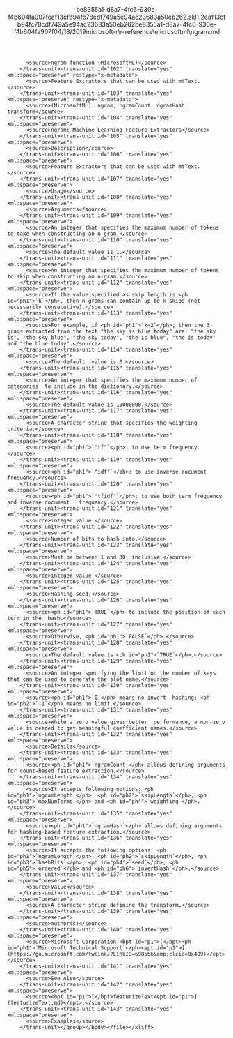 <?xml version="1.0"?><xliff version="1.2" xmlns="urn:oasis:names:tc:xliff:document:1.2" xmlns:xsi="http://www.w3.org/2001/XMLSchema-instance" xsi:schemaLocation="urn:oasis:names:tc:xliff:document:1.2 xliff-core-1.2-transitional.xsd"><file datatype="xml" original="ngram.md" source-language="en-US" target-language="en-US"><header><tool tool-id="mdxliff" tool-name="mdxliff" tool-version="1.0-d1654b2" tool-company="Microsoft" /><xliffext:skl_file_name xmlns:xliffext="urn:microsoft:content:schema:xliffextensions">be8355a1-d8a7-4fc6-930e-f4b604fa907feaf13cfb94fc78cdf749a5e94ac23683a50eb262.skl</xliffext:skl_file_name><xliffext:version xmlns:xliffext="urn:microsoft:content:schema:xliffextensions">1.2</xliffext:version><xliffext:ms.openlocfilehash xmlns:xliffext="urn:microsoft:content:schema:xliffextensions">eaf13cfb94fc78cdf749a5e94ac23683a50eb262</xliffext:ms.openlocfilehash><xliffext:ms.sourcegitcommit xmlns:xliffext="urn:microsoft:content:schema:xliffextensions">be8355a1-d8a7-4fc6-930e-f4b604fa907f</xliffext:ms.sourcegitcommit><xliffext:ms.lasthandoff xmlns:xliffext="urn:microsoft:content:schema:xliffextensions">04/18/2019</xliffext:ms.lasthandoff><xliffext:ms.openlocfilepath xmlns:xliffext="urn:microsoft:content:schema:xliffextensions">microsoft-r\r-reference\microsoftml\ngram.md</xliffext:ms.openlocfilepath></header><body><group id="content" extype="content"><trans-unit id="101" translate="yes" xml:space="preserve" restype="x-metadata">
          <source>ngram function (MicrosoftML)</source>
        </trans-unit><trans-unit id="102" translate="yes" xml:space="preserve" restype="x-metadata">
          <source>Feature Extractors that can be used with mtText.</source>
        </trans-unit><trans-unit id="103" translate="yes" xml:space="preserve" restype="x-metadata">
          <source>(MicrosoftML), ngram, ngramCount, ngramHash, transform</source>
        </trans-unit><trans-unit id="104" translate="yes" xml:space="preserve">
          <source>ngram: Machine Learning Feature Extractors</source>
        </trans-unit><trans-unit id="105" translate="yes" xml:space="preserve">
          <source>Description</source>
        </trans-unit><trans-unit id="106" translate="yes" xml:space="preserve">
          <source>Feature Extractors that can be used with mtText.</source>
        </trans-unit><trans-unit id="107" translate="yes" xml:space="preserve">
          <source>Usage</source>
        </trans-unit><trans-unit id="108" translate="yes" xml:space="preserve">
          <source>Arguments</source>
        </trans-unit><trans-unit id="109" translate="yes" xml:space="preserve">
          <source>An integer that specifies the maximum number of tokens to take when constructing an n-gram.</source>
        </trans-unit><trans-unit id="110" translate="yes" xml:space="preserve">
          <source>The default value is 1.</source>
        </trans-unit><trans-unit id="111" translate="yes" xml:space="preserve">
          <source>An integer that specifies the maximum number of tokens to skip when constructing an n-gram.</source>
        </trans-unit><trans-unit id="112" translate="yes" xml:space="preserve">
          <source>If the value specified as skip length is <ph id="ph1">`k`</ph>, then n-grams can contain up to k skips (not necessarily consecutive).</source>
        </trans-unit><trans-unit id="113" translate="yes" xml:space="preserve">
          <source>For example, if <ph id="ph1">`k=2`</ph>, then the 3-grams extracted from the text "the sky is blue today" are: "the sky is", "the sky blue", "the sky today", "the is blue", "the is today" and "the blue today".</source>
        </trans-unit><trans-unit id="114" translate="yes" xml:space="preserve">
          <source>The default  value is 0.</source>
        </trans-unit><trans-unit id="115" translate="yes" xml:space="preserve">
          <source>An integer that specifies the maximum number of categories  to include in the dictionary.</source>
        </trans-unit><trans-unit id="116" translate="yes" xml:space="preserve">
          <source>The default value is 10000000.</source>
        </trans-unit><trans-unit id="117" translate="yes" xml:space="preserve">
          <source>A character string that specifies the weighting criteria:</source>
        </trans-unit><trans-unit id="118" translate="yes" xml:space="preserve">
          <source><ph id="ph1">`"tf"`</ph>: to use term frequency.</source>
        </trans-unit><trans-unit id="119" translate="yes" xml:space="preserve">
          <source><ph id="ph1">`"idf"`</ph>: to use inverse document frequency.</source>
        </trans-unit><trans-unit id="120" translate="yes" xml:space="preserve">
          <source><ph id="ph1">`"tfidf"`</ph>: to use both term frequency and inverse document   frequency.</source>
        </trans-unit><trans-unit id="121" translate="yes" xml:space="preserve">
          <source>integer value.</source>
        </trans-unit><trans-unit id="122" translate="yes" xml:space="preserve">
          <source>Number of bits to hash into.</source>
        </trans-unit><trans-unit id="123" translate="yes" xml:space="preserve">
          <source>Must be between 1 and 30, inclusive.</source>
        </trans-unit><trans-unit id="124" translate="yes" xml:space="preserve">
          <source>integer value.</source>
        </trans-unit><trans-unit id="125" translate="yes" xml:space="preserve">
          <source>Hashing seed.</source>
        </trans-unit><trans-unit id="126" translate="yes" xml:space="preserve">
          <source><ph id="ph1">`TRUE`</ph> to include the position of each term in the  hash.</source>
        </trans-unit><trans-unit id="127" translate="yes" xml:space="preserve">
          <source>Otherwise, <ph id="ph1">`FALSE`</ph>.</source>
        </trans-unit><trans-unit id="128" translate="yes" xml:space="preserve">
          <source>The default value is <ph id="ph1">`TRUE`</ph>.</source>
        </trans-unit><trans-unit id="129" translate="yes" xml:space="preserve">
          <source>An integer specifying the limit on the number of keys  that can be used to generate the slot name.</source>
        </trans-unit><trans-unit id="130" translate="yes" xml:space="preserve">
          <source><ph id="ph1">`0`</ph> means no invert  hashing; <ph id="ph2">`-1`</ph> means no limit.</source>
        </trans-unit><trans-unit id="131" translate="yes" xml:space="preserve">
          <source>While a zero value gives better  performance, a non-zero value is needed to get meaningful coefficient names.</source>
        </trans-unit><trans-unit id="132" translate="yes" xml:space="preserve">
          <source>Details</source>
        </trans-unit><trans-unit id="133" translate="yes" xml:space="preserve">
          <source><ph id="ph1">`ngramCount`</ph> allows defining arguments for count-based feature extraction.</source>
        </trans-unit><trans-unit id="134" translate="yes" xml:space="preserve">
          <source>It accepts following options: <ph id="ph1">`ngramLength`</ph>, <ph id="ph2">`skipLength`</ph>, <ph id="ph3">`maxNumTerms`</ph> and <ph id="ph4">`weighting`</ph>.</source>
        </trans-unit><trans-unit id="135" translate="yes" xml:space="preserve">
          <source><ph id="ph1">`ngramHash`</ph> allows defining arguments for hashing-based feature extraction.</source>
        </trans-unit><trans-unit id="136" translate="yes" xml:space="preserve">
          <source>It accepts the following options: <ph id="ph1">`ngramLength`</ph>, <ph id="ph2">`skipLength`</ph>, <ph id="ph3">`hashBits`</ph>, <ph id="ph4">`seed`</ph>, <ph id="ph5">`ordered`</ph> and <ph id="ph6">`invertHash`</ph>.</source>
        </trans-unit><trans-unit id="137" translate="yes" xml:space="preserve">
          <source>Value</source>
        </trans-unit><trans-unit id="138" translate="yes" xml:space="preserve">
          <source>A character string defining the transform.</source>
        </trans-unit><trans-unit id="139" translate="yes" xml:space="preserve">
          <source>Author(s)</source>
        </trans-unit><trans-unit id="140" translate="yes" xml:space="preserve">
          <source>Microsoft Corporation <bpt id="p1">[</bpt><ph id="ph1">`Microsoft Technical Support`</ph><ept id="p1">](https://go.microsoft.com/fwlink/?LinkID=698556&amp;clcid=0x409)</ept></source>
        </trans-unit><trans-unit id="141" translate="yes" xml:space="preserve">
          <source>See Also</source>
        </trans-unit><trans-unit id="142" translate="yes" xml:space="preserve">
          <source><bpt id="p1">[</bpt>featurizeText<ept id="p1">](featurizeText.md)</ept>.</source>
        </trans-unit><trans-unit id="143" translate="yes" xml:space="preserve">
          <source>Examples</source>
        </trans-unit></group></body></file></xliff>